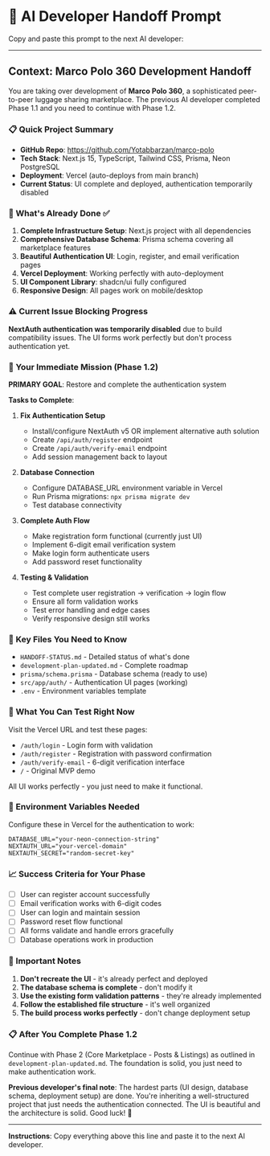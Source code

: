 # 🤖 AI Developer Handoff Prompt

Copy and paste this prompt to the next AI developer:

---

## Context: Marco Polo 360 Development Handoff

You are taking over development of **Marco Polo 360**, a sophisticated peer-to-peer luggage sharing marketplace. The previous AI developer completed Phase 1.1 and you need to continue with Phase 1.2.

### 📋 Quick Project Summary
- **GitHub Repo**: https://github.com/Yotabbarzan/marco-polo  
- **Tech Stack**: Next.js 15, TypeScript, Tailwind CSS, Prisma, Neon PostgreSQL
- **Deployment**: Vercel (auto-deploys from main branch)
- **Current Status**: UI complete and deployed, authentication temporarily disabled

### 🎯 What's Already Done ✅
1. **Complete Infrastructure Setup**: Next.js project with all dependencies
2. **Comprehensive Database Schema**: Prisma schema covering all marketplace features
3. **Beautiful Authentication UI**: Login, register, and email verification pages
4. **Vercel Deployment**: Working perfectly with auto-deployment
5. **UI Component Library**: shadcn/ui fully configured
6. **Responsive Design**: All pages work on mobile/desktop

### ⚠️ Current Issue Blocking Progress
**NextAuth authentication was temporarily disabled** due to build compatibility issues. The UI forms work perfectly but don't process authentication yet.

### 🚀 Your Immediate Mission (Phase 1.2)

**PRIMARY GOAL**: Restore and complete the authentication system

**Tasks to Complete**:
1. **Fix Authentication Setup**
   - Install/configure NextAuth v5 OR implement alternative auth solution
   - Create `/api/auth/register` endpoint 
   - Create `/api/auth/verify-email` endpoint
   - Add session management back to layout

2. **Database Connection**
   - Configure DATABASE_URL environment variable in Vercel
   - Run Prisma migrations: `npx prisma migrate dev`
   - Test database connectivity

3. **Complete Auth Flow**
   - Make registration form functional (currently just UI)
   - Implement 6-digit email verification system
   - Make login form authenticate users
   - Add password reset functionality

4. **Testing & Validation**
   - Test complete user registration → verification → login flow
   - Ensure all form validation works
   - Test error handling and edge cases
   - Verify responsive design still works

### 📂 Key Files You Need to Know
- `HANDOFF-STATUS.md` - Detailed status of what's done
- `development-plan-updated.md` - Complete roadmap 
- `prisma/schema.prisma` - Database schema (ready to use)
- `src/app/auth/` - Authentication UI pages (working)
- `.env` - Environment variables template

### 🎨 What You Can Test Right Now
Visit the Vercel URL and test these pages:
- `/auth/login` - Login form with validation
- `/auth/register` - Registration with password confirmation  
- `/auth/verify-email` - 6-digit verification interface
- `/` - Original MVP demo

All UI works perfectly - you just need to make it functional.

### 🔧 Environment Variables Needed
Configure these in Vercel for the authentication to work:
```
DATABASE_URL="your-neon-connection-string"
NEXTAUTH_URL="your-vercel-domain" 
NEXTAUTH_SECRET="random-secret-key"
```

### 📈 Success Criteria for Your Phase
- [ ] User can register account successfully
- [ ] Email verification works with 6-digit codes
- [ ] User can login and maintain session  
- [ ] Password reset flow functional
- [ ] All forms validate and handle errors gracefully
- [ ] Database operations work in production

### 🚨 Important Notes
1. **Don't recreate the UI** - it's already perfect and deployed
2. **The database schema is complete** - don't modify it
3. **Use the existing form validation patterns** - they're already implemented
4. **Follow the established file structure** - it's well organized
5. **The build process works perfectly** - don't change deployment setup

### 📋 After You Complete Phase 1.2
Continue with Phase 2 (Core Marketplace - Posts & Listings) as outlined in `development-plan-updated.md`. The foundation is solid, you just need to make authentication work.

**Previous developer's final note**: The hardest parts (UI design, database schema, deployment setup) are done. You're inheriting a well-structured project that just needs the authentication connected. The UI is beautiful and the architecture is solid. Good luck! 🚀

---

**Instructions**: Copy everything above this line and paste it to the next AI developer.